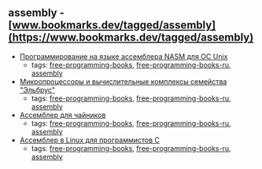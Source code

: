 assembly - [www.bookmarks.dev/tagged/assembly](https://www.bookmarks.dev/tagged/assembly)
---
* [Программирование на языке ассемблера NASM для ОС Unix](http://www.stolyarov.info/books/pdf/nasm_unix.pdf)
    * tags: [free-programming-books](../tagged/free-programming-books.md), [free-programming-books-ru](../tagged/free-programming-books-ru.md), [assembly](../tagged/assembly.md)
* [Микропроцессоры и вычислительные комплексы семейства "Эльбрус"](http://www.mcst.ru/doc/book_121130.pdf)
    * tags: [free-programming-books](../tagged/free-programming-books.md), [free-programming-books-ru](../tagged/free-programming-books-ru.md), [assembly](../tagged/assembly.md)
* [Ассемблер для чайников](http://av-assembler.ru/asm/afd/assembler-for-dummy.htm)
    * tags: [free-programming-books](../tagged/free-programming-books.md), [free-programming-books-ru](../tagged/free-programming-books-ru.md), [assembly](../tagged/assembly.md)
* [Ассемблер в Linux для программистов C](https://ru.wikibooks.org/wiki/Ассемблер_в_Linux_для_программистов_C)
    * tags: [free-programming-books](../tagged/free-programming-books.md), [free-programming-books-ru](../tagged/free-programming-books-ru.md), [assembly](../tagged/assembly.md)
